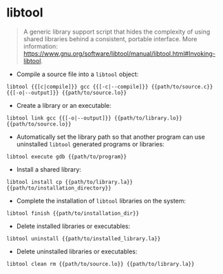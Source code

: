# libtool

> A generic library support script that hides the complexity of using shared libraries behind a consistent, portable interface.
> More information: <https://www.gnu.org/software/libtool/manual/libtool.html#Invoking-libtool>.

- Compile a source file into a `libtool` object:

`libtool {{[c|compile]}} gcc {{[-c|--compile]}} {{path/to/source.c}} {{[-o|--output]}} {{path/to/source.lo}}`

- Create a library or an executable:

`libtool link gcc {{[-o|--output]}} {{path/to/library.lo}} {{path/to/source.lo}}`

- Automatically set the library path so that another program can use uninstalled `libtool` generated programs or libraries:

`libtool execute gdb {{path/to/program}}`

- Install a shared library:

`libtool install cp {{path/to/library.la}} {{path/to/installation_directory}}`

- Complete the installation of `libtool` libraries on the system:

`libtool finish {{path/to/installation_dir}}`

- Delete installed libraries or executables:

`libtool uninstall {{path/to/installed_library.la}}`

- Delete uninstalled libraries or executables:

`libtool clean rm {{path/to/source.lo}} {{path/to/library.la}}`
